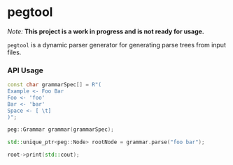 pegtool
=======

*Note:* **This project is a work in progress and is not ready for usage.**

`pegtool` is a dynamic parser generator for generating parse trees from input
files.

### API Usage

```cpp
const char grammarSpec[] = R"(
Example <- Foo Bar
Foo <- 'foo'
Bar <- 'bar'
Space <- [ \t]
)";

peg::Grammar grammar(grammarSpec);

std::unique_ptr<peg::Node> rootNode = grammar.parse("foo bar");

root->print(std::cout);
```
